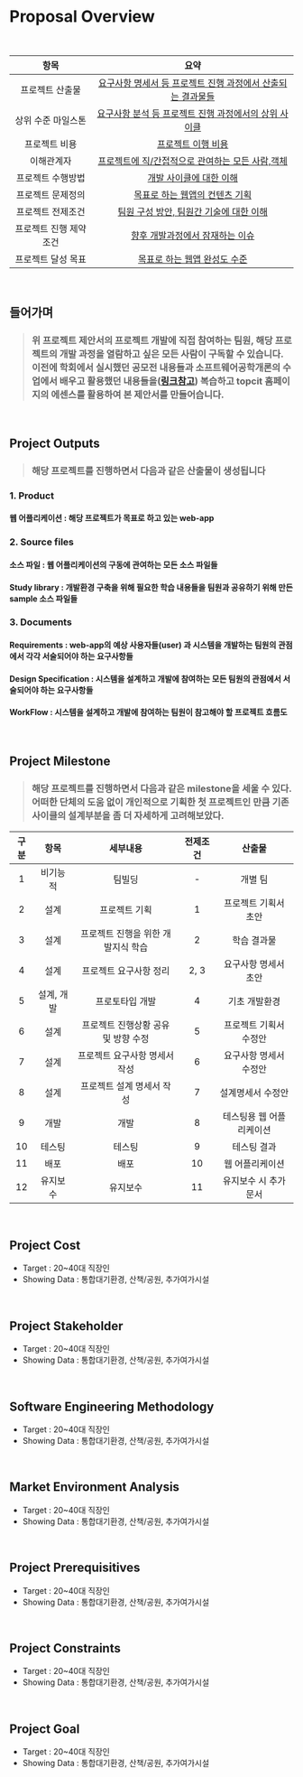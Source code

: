 #  Proposal Overview

<br/>

| 항목 | 요약 |
|:-----:|:-----:|
프로젝트 산출물 | [요구사항 명세서 등 프로젝트 진행 과정에서 산출되는 결과물들](#project-outputs)
상위 수준 마일스톤 | [요구사항 분석 등 프로젝트 진행 과정에서의 상위 사이클](#project-milestone)
프로젝트 비용 | [프로젝트 이행 비용](#project-cost)
이해관계자 | [프로젝트에 직/간접적으로 관여하는 모든 사람,객체](#project-stakeholder)
프로젝트 수행방법 | [개발 사이클에 대한 이해](#software-engineering-methodology)
프로젝트 문제정의 | [목표로 하는 웹앱의 컨텐츠 기획](#market-environment-analysis)
프로젝트 전제조건 | [팀원 구성 방안, 팀원간 기술에 대한 이해](#project-prerequisitives)
프로젝트 진행 제약조건 | [향후 개발과정에서 잠재하는 이슈](#project-constraints)
프로젝트 달성 목표 | [목표로 하는 웹앱 완성도 수준](#project-goal)

<br/>

## 들어가며

> ### 위 프로젝트 제안서의 프로젝트 개발에 직접 참여하는 팀원, 해당 프로젝트의 개발 과정을 열람하고 싶은 모든 사람이 구독할 수 있습니다. 이전에 학회에서 실시했던 공모전 내용들과 소프트웨어공학개론의 수업에서 배우고 활용했던 내용들을([링크참고](https://github.com/jwkim1104/SWE3002-01-Team1)) 복습하고 topcit 홈페이지의 에센스를 활용하여 본 제안서를 만들어습니다. 

<br/>

## Project Outputs

> ### 해당 프로젝트를 진행하면서 다음과 같은 산출물이 생성됩니다

### 1. Product
#### 웹 어플리케이션 : 해당 프로젝트가 목표로 하고 있는 web-app

### 2. Source files
#### 소스 파일 : 웹 어플리케이션의 구동에 관여하는 모든 소스 파일들
#### Study library : 개발환경 구축을 위해 필요한 학습 내용들을 팀원과 공유하기 위해 만든 sample 소스 파일들

### 3. Documents 
#### Requirements : **web-app의 예상 사용자들(user)** 과 시스템을 개발하는 팀원의 관점에서 각각 서술되어야 하는 요구사항들
#### Design Specification : 시스템을 설계하고 개발에 참여하는 모든 팀원의 관점에서 서술되어야 하는 요구사항들
#### WorkFlow : 시스템을 설계하고 개발에 참여하는 팀원이 참고해야 할 프로젝트 흐름도

<br/>

## Project Milestone

> ### 해당 프로젝트를 진행하면서 다음과 같은 milestone을 세울 수 있다. 어떠한 단체의 도움 없이 개인적으로 기획한 첫 프로젝트인 만큼 기존 사이클의 설계부분을 좀 더 자세하게 고려해보았다.

| 구분 | 항목 | 세부내용 | 전제조건 | 산출물 |
|:-----:|:-----:|:-----:|:-----:|:-----:|
| 1 | 비기능적 | 팀빌딩 | - | 개별 팀 |
| 2 | 설계 | 프로젝트 기획 | 1 | 프로젝트 기획서 초안 |
| 3 | 설계 | 프로젝트 진행을 위한 개발지식 학습 | 2 | 학습 결과물 |
| 4 | 설계 | 프로젝트 요구사항 정리 | 2, 3 | 요구사항 명세서 초안 |
| 5 | 설계, 개발 | 프로토타입 개발 | 4 | 기초 개발환경 |
| 6 | 설계 | 프로젝트 진행상황 공유 및 방향 수정 | 5 | 프로젝트 기획서 수정안 |
| 7 | 설계 | 프로젝트 요구사항 명세서 작성 | 6 | 요구사항 명세서 수정안 |
| 8 | 설계 | 프로젝트 설계 명세서 작성 | 7 | 설계명세서 수정안 |
| 9 | 개발 | 개발 | 8 | 테스팅용 웹 어플리케이션 |
| 10 | 테스팅 | 테스팅 | 9 | 테스팅 결과 |
| 11 | 배포 | 배포 | 10 | 웹 어플리케이션 |
| 12 | 유지보수 | 유지보수 | 11 | 유지보수 시 추가 문서 |

<br/>

## Project Cost
+ Target : 20~40대 직장인
+ Showing Data : 통합대기환경, 산책/공원, 추가여가시설

<br/>

## Project Stakeholder
+ Target : 20~40대 직장인
+ Showing Data : 통합대기환경, 산책/공원, 추가여가시설

<br/>

## Software Engineering Methodology
+ Target : 20~40대 직장인
+ Showing Data : 통합대기환경, 산책/공원, 추가여가시설

<br/>

## Market Environment Analysis
+ Target : 20~40대 직장인
+ Showing Data : 통합대기환경, 산책/공원, 추가여가시설

<br/>

## Project Prerequisitives
+ Target : 20~40대 직장인
+ Showing Data : 통합대기환경, 산책/공원, 추가여가시설

<br/>

## Project Constraints
+ Target : 20~40대 직장인
+ Showing Data : 통합대기환경, 산책/공원, 추가여가시설

<br/>

## Project Goal
+ Target : 20~40대 직장인
+ Showing Data : 통합대기환경, 산책/공원, 추가여가시설

